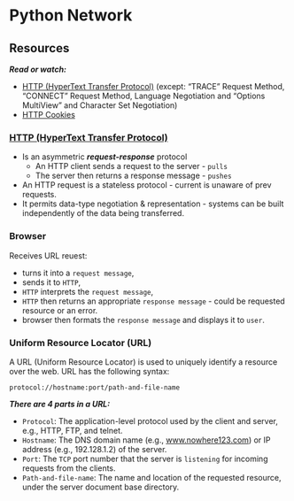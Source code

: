# Python Network

## Resources
***Read or watch:***
- [HTTP (HyperText Transfer Protocol)](https://www3.ntu.edu.sg/home/ehchua/programming/webprogramming/HTTP_Basics.html) (except: “TRACE” Request Method, “CONNECT” Request Method, Language Negotiation and “Options MultiView” and Character Set Negotiation)
- [HTTP Cookies](https://developer.mozilla.org/en-US/docs/Web/HTTP/Cookies)


### [HTTP (HyperText Transfer Protocol)](https://www3.ntu.edu.sg/home/ehchua/programming/webprogramming/HTTP_Basics.html)

- Is an asymmetric ***request-response*** protocol
    * An HTTP client sends a request to the server - `pulls`
    * The server then returns a response message - `pushes`
- An HTTP request is a stateless protocol - current is unaware of prev requests.
- It permits data-type negotiation & representation - systems can be built independently of the data being transferred.

### Browser
Receives URL reuest:
- turns it into a `request message`,
- sends it to `HTTP`,
- `HTTP` interprets the `request message`,
- `HTTP` then returns an appropriate `response message` - could be requested resource or an error.
- browser then formats the `response message` and displays it to `user`.

### Uniform Resource Locator (URL)
A URL (Uniform Resource Locator) is used to uniquely identify a resource over the web. URL has the following syntax:

`protocol://hostname:port/path-and-file-name`

***There are 4 parts in a URL:***
- `Protocol`: The application-level protocol used by the client and server, e.g., HTTP, FTP, and telnet.
- `Hostname`: The DNS domain name (e.g., www.nowhere123.com) or IP address (e.g., 192.128.1.2) of the server.
- `Port`: The `TCP` port number that the server is `listening` for incoming requests from the clients.
- `Path-and-file-name`: The name and location of the requested resource, under the server document base directory.